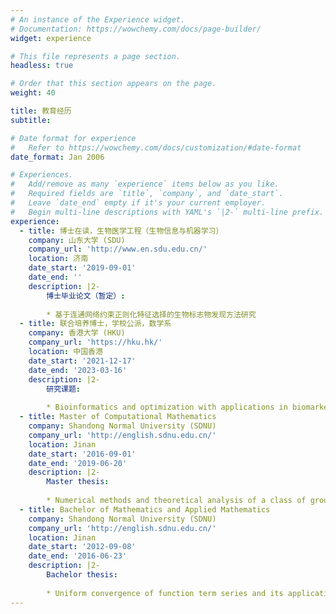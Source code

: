 ```yaml
---
# An instance of the Experience widget.
# Documentation: https://wowchemy.com/docs/page-builder/
widget: experience

# This file represents a page section.
headless: true

# Order that this section appears on the page.
weight: 40

title: 教育经历
subtitle:

# Date format for experience
#   Refer to https://wowchemy.com/docs/customization/#date-format
date_format: Jan 2006

# Experiences.
#   Add/remove as many `experience` items below as you like.
#   Required fields are `title`, `company`, and `date_start`.
#   Leave `date_end` empty if it's your current employer.
#   Begin multi-line descriptions with YAML's `|2-` multi-line prefix.
experience:
  - title: 博士在读，生物医学工程（生物信息与机器学习）
    company: 山东大学 (SDU) 
    company_url: 'http://www.en.sdu.edu.cn/'
    location: 济南
    date_start: '2019-09-01'
    date_end: ''
    description: |2-
        博士毕业论文（暂定）:
        
        * 基于连通网络约束正则化特征选择的生物标志物发现方法研究
  - title: 联合培养博士，学校公派，数学系
    company: 香港大学 (HKU) 
    company_url: 'https://hku.hk/'
    location: 中国香港
    date_start: '2021-12-17'
    date_end: '2023-03-16'
    description: |2-
        研究课题: 
        
        * Bioinformatics and optimization with applications in biomarker discovery and feature selection
  - title: Master of Computational Mathematics
    company: Shandong Normal University (SDNU) 
    company_url: 'http://english.sdnu.edu.cn/'
    location: Jinan
    date_start: '2016-09-01'
    date_end: '2019-06-20'
    description: |2-
        Master thesis:
        
        * Numerical methods and theoretical analysis of a class of groundwater pollution problems
  - title: Bachelor of Mathematics and Applied Mathematics
    company: Shandong Normal University (SDNU) 
    company_url: 'http://english.sdnu.edu.cn/'
    location: Jinan
    date_start: '2012-09-08'
    date_end: '2016-06-23'
    description: |2-
        Bachelor thesis:
        
        * Uniform convergence of function term series and its applications	
---
```

